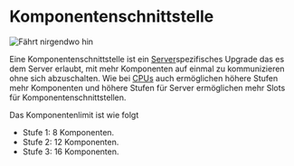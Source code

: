 # Komponentenschnittstelle

![Fährt nirgendwo hin](oredict:oc:componentBus1)

Eine Komponentenschnittstelle ist ein [Server](server1.md)spezifisches Upgrade das es dem Server erlaubt, mit mehr Komponenten auf einmal zu kommunizieren ohne sich abzuschalten. Wie bei [CPUs](cpu1.md) auch ermöglichen höhere Stufen mehr Komponenten und höhere Stufen für Server ermöglichen mehr Slots für Komponentenschnittstellen.

Das Komponentenlimit ist wie folgt
- Stufe 1: 8 Komponenten.
- Stufe 2: 12 Komponenten.
- Stufe 3: 16 Komponenten. 
